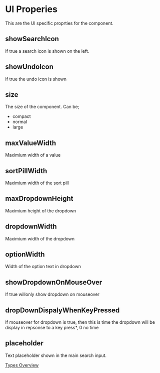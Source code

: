 # UI Properies
This are the UI specific proprties for the component.

## showSearchIcon
If true a search icon is shown on the left.
## showUndoIcon
If true the undo icon is shown
## size
The size of the component. Can be;
- compact
- normal
- large
## maxValueWidth
Maximium width of a value
## sortPillWidth
Maximium width of the sort pill
## maxDropdownHeight
Maximium height of the dropdown
## dropdownWidth
Maximium width of the dropdown
## optionWidth
Width of the option text in dropdown
## showDropdownOnMouseOver
If true willonly show dropdown on mouseover
## dropDownDispalyWhenKeyPressed
If mouseover for dropdown is true, then this is time the dropdown will be display in repsonse to a key press*, 0 no time
## placeholder
Text placeholder shown in the main search input.

[Types Overview](docs/types/Overview.md)